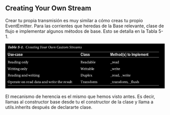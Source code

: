 ## Creating Your Own Stream

Crear tu propia transmisión es muy similar a cómo creas tu propio EventEmitter. 
Para las corrientes que heredas de la
Base relevante, clase de flujo e implementar algunos métodos de base. 
Esto se detalla en la Tabla 5-1.

![stream table](stream_table.png)

El mecanismo de herencia es el mismo que hemos visto antes. 
Es decir, llamas al constructor base desde tu
el constructor de la clase y llama a utils.inherits después de declararte clase.